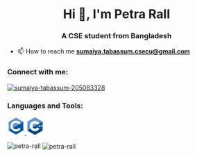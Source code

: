 <h1 align="center">Hi 👋, I'm Petra Rall</h1>
<h3 align="center">A CSE student from Bangladesh</h3>

- 📫 How to reach me **sumaiya.tabassum.csecu@gmail.com**

<h3 align="left">Connect with me:</h3>
<p align="left">
<a href="https://linkedin.com/in/sumaiya-tabassum-205083328" target="blank"><img align="center" src="https://raw.githubusercontent.com/rahuldkjain/github-profile-readme-generator/master/src/images/icons/Social/linked-in-alt.svg" alt="sumaiya-tabassum-205083328" height="30" width="40" /></a>
</p>

<h3 align="left">Languages and Tools:</h3>
<p align="left"> <a href="https://www.cprogramming.com/" target="_blank" rel="noreferrer"> <img src="https://raw.githubusercontent.com/devicons/devicon/master/icons/c/c-original.svg" alt="c" width="40" height="40"/> </a> <a href="https://www.w3schools.com/cpp/" target="_blank" rel="noreferrer"> <img src="https://raw.githubusercontent.com/devicons/devicon/master/icons/cplusplus/cplusplus-original.svg" alt="cplusplus" width="40" height="40"/> </a> </p>

<p><img align="left" src="https://github-readme-stats.vercel.app/api/top-langs?username=petra-rall&show_icons=true&locale=en&layout=compact" alt="petra-rall" /></p>

<p>&nbsp;<img align="center" src="https://github-readme-stats.vercel.app/api?username=petra-rall&show_icons=true&locale=en" alt="petra-rall" /></p>
